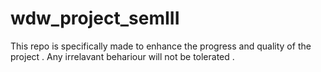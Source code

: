 # wdw_project_semIII
This repo is specifically made to enhance the progress and quality of the project .
Any irrelavant behariour will not be tolerated .
